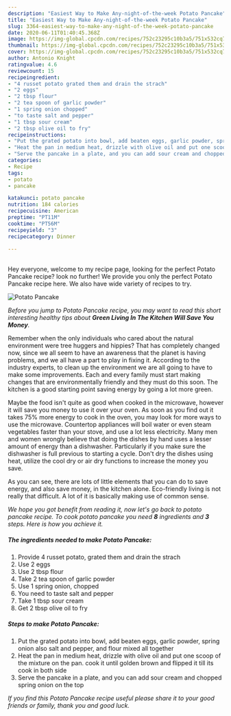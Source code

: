 ```yaml
---
description: "Easiest Way to Make Any-night-of-the-week Potato Pancake"
title: "Easiest Way to Make Any-night-of-the-week Potato Pancake"
slug: 3364-easiest-way-to-make-any-night-of-the-week-potato-pancake
date: 2020-06-11T01:40:45.368Z
image: https://img-global.cpcdn.com/recipes/752c23295c10b3a5/751x532cq70/potato-pancake-recipe-main-photo.jpg
thumbnail: https://img-global.cpcdn.com/recipes/752c23295c10b3a5/751x532cq70/potato-pancake-recipe-main-photo.jpg
cover: https://img-global.cpcdn.com/recipes/752c23295c10b3a5/751x532cq70/potato-pancake-recipe-main-photo.jpg
author: Antonio Knight
ratingvalue: 4.6
reviewcount: 15
recipeingredient:
- "4 russet potato grated them and drain the strach"
- "2 eggs"
- "2 tbsp flour"
- "2 tea spoon of garlic powder"
- "1 spring onion chopped"
- "to taste salt and pepper"
- "1 tbsp sour cream"
- "2 tbsp olive oil to fry"
recipeinstructions:
- "Put the grated potato into bowl, add beaten eggs, garlic powder, spring onion also salt and pepper, and flour mixed all together"
- "Heat the pan in medium heat, drizzle with olive oil and put one scoop of the mixture on the pan. cook it until golden brown and flipped it till its cook in both side"
- "Serve the pancake in a plate, and you can add sour cream and chopped spring onion on the top"
categories:
- Recipe
tags:
- potato
- pancake

katakunci: potato pancake 
nutrition: 184 calories
recipecuisine: American
preptime: "PT11M"
cooktime: "PT56M"
recipeyield: "3"
recipecategory: Dinner

---
```

<br>
Hey everyone, welcome to my recipe page, looking for the perfect Potato Pancake recipe? look no further! We provide you only the perfect Potato Pancake recipe here. We also have wide variety of recipes to try.
<br>


![Potato Pancake](https://img-global.cpcdn.com/recipes/752c23295c10b3a5/751x532cq70/potato-pancake-recipe-main-photo.jpg)

<i>Before you jump to Potato Pancake recipe, you may want to read this short interesting healthy tips about 
<strong>Green Living In The Kitchen Will Save You Money</strong>.</i>
</br>

Remember when the only individuals who cared about the natural environment were tree huggers and hippies? That has completely changed now, since we all seem to have an awareness that the planet is having problems, and we all have a part to play in fixing it. According to the industry experts, to clean up the environment we are all going to have to make some improvements. Each and every family must start making changes that are environmentally friendly and they must do this soon. The kitchen is a good starting point saving energy by going a lot more green.

Maybe the food isn't quite as good when cooked in the microwave, however it will save you money to use it over your oven. As soon as you find out it takes 75% more energy to cook in the oven, you may look for more ways to use the microwave. Countertop appliances will boil water or even steam vegetables faster than your stove, and use a lot less electricity. Many men and women wrongly believe that doing the dishes by hand uses a lesser amount of energy than a dishwasher. Particularly if you make sure the dishwasher is full previous to starting a cycle. Don't dry the dishes using heat, utilize the cool dry or air dry functions to increase the money you save.

As you can see, there are lots of little elements that you can do to save energy, and also save money, in the kitchen alone. Eco-friendly living is not really that difficult. A lot of it is basically making use of common sense.


<i>We hope you got benefit from reading it, now let's go back to potato pancake recipe. To cook potato pancake you need <strong>8</strong> ingredients and <strong>3</strong> steps. Here is how you achieve it.
</i>

##### The ingredients needed to make Potato Pancake:

1. Provide 4 russet potato, grated them and drain the strach
1. Use 2 eggs
1. Use 2 tbsp flour
1. Take 2 tea spoon of garlic powder
1. Use 1 spring onion, chopped
1. You need to taste salt and pepper
1. Take 1 tbsp sour cream
1. Get 2 tbsp olive oil to fry


##### Steps to make Potato Pancake:

1. Put the grated potato into bowl, add beaten eggs, garlic powder, spring onion also salt and pepper, and flour mixed all together
1. Heat the pan in medium heat, drizzle with olive oil and put one scoop of the mixture on the pan. cook it until golden brown and flipped it till its cook in both side
1. Serve the pancake in a plate, and you can add sour cream and chopped spring onion on the top


<i>If you find this Potato Pancake recipe useful please share it to your good friends or family, thank you and good luck.</i>
